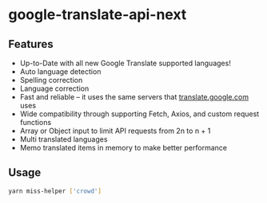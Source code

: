 # google-translate-api-next

## Features

- Up-to-Date with all new Google Translate supported languages!
- Auto language detection
- Spelling correction
- Language correction
- Fast and reliable – it uses the same servers that [translate.google.com](https://translate.google.com) uses
- Wide compatibility through supporting Fetch, Axios, and custom request functions
- Array or Object input to limit API requests from 2n to n + 1
- Multi translated languages
- Memo translated items in memory to make better performance

## Usage

```bash
yarn miss-helper ['crowd']

```
